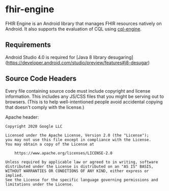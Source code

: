 # fhir-engine

FHIR Engine is an Android library that manages FHIR resources natively on Android. It also supports
the evaluation of CQL using [cql-engine](https://github.com/DBCG/cql_engine).

## Requirements

Android Studio 4.0 is required for [Java 8 library desugaring]
(https://developer.android.com/studio/preview/features#j8-desugar)

## Source Code Headers

Every file containing source code must include copyright and license
information. This includes any JS/CSS files that you might be serving out to
browsers. (This is to help well-intentioned people avoid accidental copying that
doesn't comply with the license.)

Apache header:

    Copyright 2020 Google LLC

    Licensed under the Apache License, Version 2.0 (the "License");
    you may not use this file except in compliance with the License.
    You may obtain a copy of the License at

        https://www.apache.org/licenses/LICENSE-2.0

    Unless required by applicable law or agreed to in writing, software
    distributed under the License is distributed on an "AS IS" BASIS,
    WITHOUT WARRANTIES OR CONDITIONS OF ANY KIND, either express or implied.
    See the License for the specific language governing permissions and
    limitations under the License.
